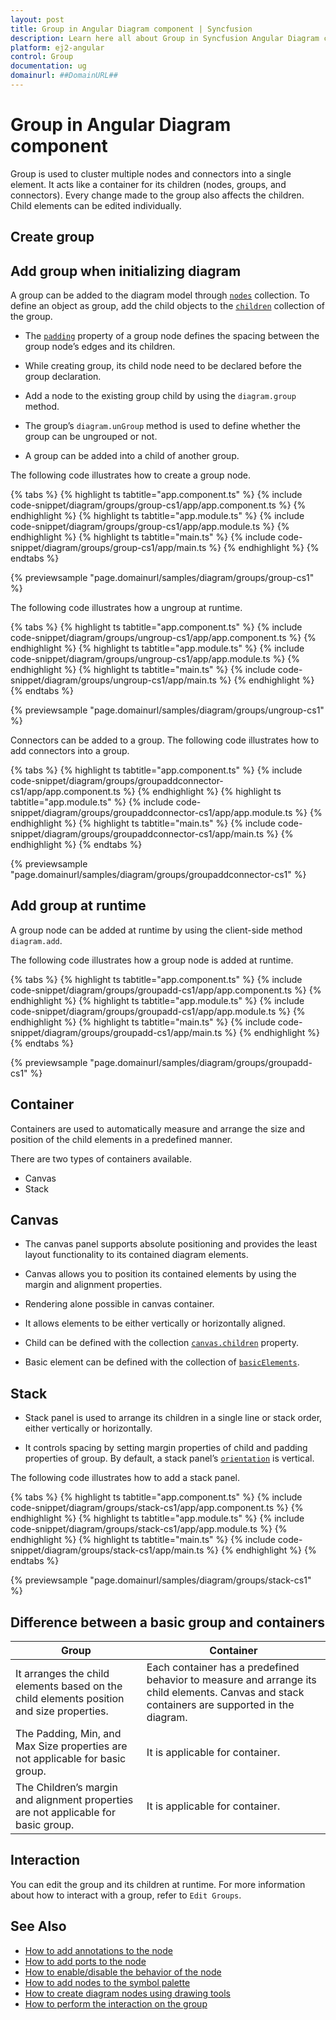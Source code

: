 ```yaml
---
layout: post
title: Group in Angular Diagram component | Syncfusion
description: Learn here all about Group in Syncfusion Angular Diagram component of Syncfusion Essential JS 2 and more.
platform: ej2-angular
control: Group 
documentation: ug
domainurl: ##DomainURL##
---
```


# Group in Angular Diagram component

Group is used to cluster multiple nodes and connectors into a single element. It acts like a container for its children (nodes, groups, and connectors). Every change made to the group also affects the children. Child elements can be edited individually.

## Create group

## Add group when initializing diagram

A group can be added to the diagram model through [`nodes`](https://ej2.syncfusion.com/angular/documentation/api/diagram#nodes-NodeModel) collection. To define an object as group, add the child objects to the [`children`](https://ej2.syncfusion.com/angular/documentation/api/diagram/node#children-string) collection of the group.

* The [`padding`](https://ej2.syncfusion.com/angular/documentation/api/diagram/node#padding-MarginModel) property of a group node defines the spacing between the group node’s edges and its children.

* While creating group, its child node need to be declared before the group declaration.

* Add a node to the existing group child by using the `diagram.group` method.

* The group’s `diagram.unGroup` method is used to define whether the group can be ungrouped or not.

* A group can be added into a child of another group.

The following code illustrates how to create a group node.

{% tabs %}
{% highlight ts tabtitle="app.component.ts" %}
{% include code-snippet/diagram/groups/group-cs1/app/app.component.ts %}
{% endhighlight %}
{% highlight ts tabtitle="app.module.ts" %}
{% include code-snippet/diagram/groups/group-cs1/app/app.module.ts %}
{% endhighlight %}
{% highlight ts tabtitle="main.ts" %}
{% include code-snippet/diagram/groups/group-cs1/app/main.ts %}
{% endhighlight %}
{% endtabs %}
  
{% previewsample "page.domainurl/samples/diagram/groups/group-cs1" %}

The following code illustrates how a ungroup  at runtime.

{% tabs %}
{% highlight ts tabtitle="app.component.ts" %}
{% include code-snippet/diagram/groups/ungroup-cs1/app/app.component.ts %}
{% endhighlight %}
{% highlight ts tabtitle="app.module.ts" %}
{% include code-snippet/diagram/groups/ungroup-cs1/app/app.module.ts %}
{% endhighlight %}
{% highlight ts tabtitle="main.ts" %}
{% include code-snippet/diagram/groups/ungroup-cs1/app/main.ts %}
{% endhighlight %}
{% endtabs %}
  
{% previewsample "page.domainurl/samples/diagram/groups/ungroup-cs1" %}

Connectors can be added to a group. The following code illustrates how to add connectors into a group.

{% tabs %}
{% highlight ts tabtitle="app.component.ts" %}
{% include code-snippet/diagram/groups/groupaddconnector-cs1/app/app.component.ts %}
{% endhighlight %}
{% highlight ts tabtitle="app.module.ts" %}
{% include code-snippet/diagram/groups/groupaddconnector-cs1/app/app.module.ts %}
{% endhighlight %}
{% highlight ts tabtitle="main.ts" %}
{% include code-snippet/diagram/groups/groupaddconnector-cs1/app/main.ts %}
{% endhighlight %}
{% endtabs %}
  
{% previewsample "page.domainurl/samples/diagram/groups/groupaddconnector-cs1" %}

## Add group at runtime

A group node can be added at runtime by using the client-side method `diagram.add`.

The following code illustrates how a group node is added at runtime.

{% tabs %}
{% highlight ts tabtitle="app.component.ts" %}
{% include code-snippet/diagram/groups/groupadd-cs1/app/app.component.ts %}
{% endhighlight %}
{% highlight ts tabtitle="app.module.ts" %}
{% include code-snippet/diagram/groups/groupadd-cs1/app/app.module.ts %}
{% endhighlight %}
{% highlight ts tabtitle="main.ts" %}
{% include code-snippet/diagram/groups/groupadd-cs1/app/main.ts %}
{% endhighlight %}
{% endtabs %}
  
{% previewsample "page.domainurl/samples/diagram/groups/groupadd-cs1" %}

## Container

Containers are used to automatically measure and arrange the size and position of the child elements in a predefined manner.

There are two types of containers available.

* Canvas
* Stack

## Canvas

* The canvas panel supports absolute positioning and provides the least layout functionality to its contained diagram elements.

* Canvas allows you to position its contained elements by using the margin and alignment properties.

* Rendering alone possible in canvas container.

* It allows elements to be either vertically or horizontally aligned.

* Child can be defined with the collection [`canvas.children`](https://ej2.syncfusion.com/angular/documentation/api/diagram/canvas#children-DiagramElement) property.

* Basic element can be defined with the collection of [`basicElements`](https://ej2.syncfusion.com/angular/documentation/api/diagram#basicElements-DiagramElement).

## Stack

* Stack panel is used to arrange its children in a single line or stack order, either vertically or horizontally.

* It controls spacing by setting margin properties of child and padding properties of group. By default, a stack panel’s [`orientation`](https://ej2.syncfusion.com/angular/documentation/api/diagram/stackPanel#orientation-Orientation) is vertical.

The following code illustrates how to add a stack panel.

{% tabs %}
{% highlight ts tabtitle="app.component.ts" %}
{% include code-snippet/diagram/groups/stack-cs1/app/app.component.ts %}
{% endhighlight %}
{% highlight ts tabtitle="app.module.ts" %}
{% include code-snippet/diagram/groups/stack-cs1/app/app.module.ts %}
{% endhighlight %}
{% highlight ts tabtitle="main.ts" %}
{% include code-snippet/diagram/groups/stack-cs1/app/main.ts %}
{% endhighlight %}
{% endtabs %}
  
{% previewsample "page.domainurl/samples/diagram/groups/stack-cs1" %}

## Difference between a basic group and containers

| Group | Container |
| -------- | -------- |
| It arranges the child elements based on the child elements position and size properties. | Each container has a predefined behavior to measure and arrange its child elements. Canvas and stack containers are supported in the diagram. |
| The Padding, Min, and Max Size properties are not applicable for basic group. | It is applicable for container. |
| The Children’s margin and alignment properties are not applicable for basic group. |  It is applicable for container. |

## Interaction

You can edit the group and its children at runtime. For more information about how to interact with a group, refer to `Edit Groups`.

## See Also

* [How to add annotations to the node](./labels)
* [How to add ports to the node](./ports)
* [How to enable/disable the behavior of the node](./constraints)
* [How to add nodes to the symbol palette](./symbol-palette)
* [How to create diagram nodes using drawing tools](./tools)
* [How to perform the interaction on the group](./interaction#selection)